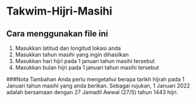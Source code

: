 # Takwim-Hijri-Masihi

## Cara menggunakan file ini
1. Masukkan latitud dan longitud lokasi anda
2. Masukkan tahun masihi yang ingin dihasilkan
3. Masukkan hari hijri pada 1 januari tahun masihi tersebut
4. Masukkan bulan hijri pada 1 januari tahun masihi tersebut

###Nota Tambahan
Anda perlu mengetahui berapa tarikh hijrah pada 1 Januari tahun masihi yang anda berikan. Sebagai rujukan, 1 Januari 2022 adalah bersamaan dengan 27 Jamadil Awwal (27/5) tahun 1443 hijri. 
